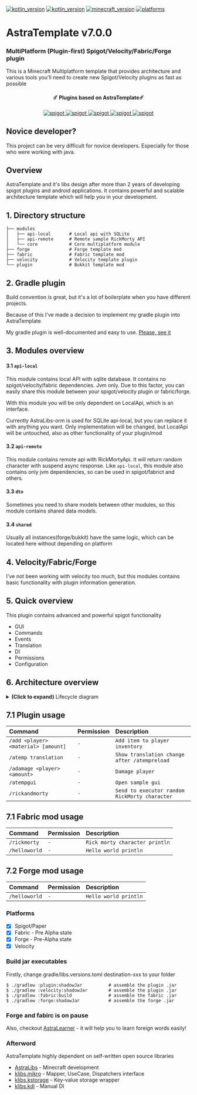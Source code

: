 [![kotlin_version](https://img.shields.io/badge/kotlin-1.9.0-blueviolet?style=flat-square)](https://github.com/Astra-Interactive/AstraLibs)
[![kotlin_version](https://img.shields.io/badge/java-17-blueviolet?style=flat-square)](https://github.com/Astra-Interactive/AstraLibs)
[![minecraft_version](https://img.shields.io/badge/minecraft-1.19.2-green?style=flat-square)](https://github.com/Astra-Interactive/AstraLibs)
[![platforms](https://img.shields.io/badge/platform-spigot%7Cvelocity-blue?style=flat-square)](https://github.com/Astra-Interactive/AstraLibs)

# AstraTemplate v7.0.0

### MultiPlatform (Plugin-first) Spigot/Velocity/Fabric/Forge plugin

This is a Minecraft Multiplatform template that provides architecture and various tools you'll need to create new
Spigot/Velocity plugins as fast as possible

<h4 align="center">☄️ Plugins based on AstraTemplate☄️ </h4>

<p align="center">
    <a href="https://github.com/Astra-Interactive/AstraAuctions/">
        <img alt="spigot" src="https://img.shields.io/badge/github-AstraAuctions-1B76CA"/>
    </a>
    <a href="https://github.com/Astra-Interactive/AstraRating">
        <img alt="spigot" src="https://img.shields.io/badge/github-AstraRating -1B76CA"/>
    </a>
    <a href="https://github.com/Astra-Interactive/AspeKt">
        <img alt="spigot" src="https://img.shields.io/badge/github-AspeKt-1B76CA"/>
    </a>
    <a href="https://github.com/Astra-Interactive/AstraShop">
        <img alt="spigot" src="https://img.shields.io/badge/github-AstraShop-1B76CA"/>
    </a>
    <a href="https://github.com/Astra-Interactive/SynK">
        <img alt="spigot" src="https://img.shields.io/badge/github-SynK[WIP]-1B76CA"/>
    </a>
</p>

## Novice developer?

This project can be very difficult for novice developers. Especially for those who were working with java.

## Overview

AstraTemplate and it's libs design after more than 2 years of developing spigot plugins and android applications.
It contains powerful and scalable architecture template which will help you in your development.

## 1. Directory structure

    ├── modules             
    │   ├── api-local       # Local api with SQLite
    │   ├── api-remote      # Remote sample RickMorty API
    │   └── core            # Core multiplatform module
    ├── forge               # Forge template mod
    ├── fabric              # Fabric template mod
    ├── velocity            # Velocity template plugin
    └── plugin              # Bukkit template mod

## 2. Gradle plugin

Build convention is great, but it's a lot of boilerplate when you have different projects.

Because of this I've made a decision to implement my gradle plugin into AstraTemplate

My gradle plugin is well-documented and easy to use. [Please, see it](https://github.com/makeevrserg/gradle-plugin)

## 3. Modules overview

#### 3.1 `api-local`

This module contains local API with sqlite database. It contains no spigot/velocity/fabric dependencies.
Jvm only. Due to this factor, you can easily share this module between your spigot/velocity plugin or fabric/forge.

With this module you will be only dependent on LocalApi, which is an interface.

Currently AstraLibs-orm is used for SQLite api-local, but you can replace it with anything you want.
Only implementation will be changed, but LocalApi will be untouched, also as other functionality of your plugin/mod

#### 3.2 `api-remote`

This module contains remote api with RickMortyApi. It will return random character with suspend async response.
Like `api-local`, this module also contains only jvm dependencies, so can be used in spigot/fabrict and others.

#### 3.3 `dto`

Sometimes you need to share models between other modules, so this module contains shared data models.

#### 3.4 `shared`

Usually all instances(forge/bukkit) have the same logic, which can be located here without depending on platform

## 4. Velocity/Fabric/Forge

I've not been working with velocity too much, but this modules contains basic functionality with plugin
information generation.

## 5. Quick overview

This plugin contains advanced and powerful spigot functionality

- GUI
- Commands
- Events
- Translation
- DI
- Permissions
- Configuration

## 6. Architecture overview

<details>
  <summary><b>(Click to expand)</b> Lifecycle diagram</summary>

With this hierarchy its' possible to create independent modules

Each Module contains Lifecycle which is handled by it's parent module

Each Lifecycle contains three methods:

- onEnable
- onDisable
- onReload

In this example, we have `RootPlugin` which is `JavaPlugin`.
`RootPlugin` contains list of child lifecycles.
Child lifecycles called when RootPlugins's lifecycle methods is called.

RootPlugin doesn't go beyond it's area of responsibility.
All children handle it's own lifecycles.

```mermaid
classDiagram
    class RootPlugin {
        lifecycles
        onEnable()
        onDisable()
        onReload()
    }

    RootPlugin ..> CoreModule: Child
    RootPlugin ..> EventModule: Child
    RootPlugin ..> DatabaseModule: Child
    EventModule ..> MoveEventModule: Child

    class MoveEventModule {
        lifecycle: Lifecycle
        onEnable()
        onDisable()
    }
    class EventModule {
        lifecycle: Lifecycle
        onEnable()
        onDisable()
    }
    class CoreModule {
        lifecycle: Lifecycle
        onReload()
    }
    class DatabaseModule {
        lifecycle: Lifecycle
        onEnable()
        onDisable()
    }
```

</details>

## 7.1 Plugin usage

| Command                             | Permission | Description                                   |
|:------------------------------------|:-----------|:----------------------------------------------|
| `/add <player> <material> [amount]` | `-`        | `Add item to player inventory`                |
| `/atemp translation`                | `-`        | `Show translation change after /atempreload`  |
| `/adamage <player> <amount>`        | `-`        | `Damage player`                               |
| `/atempgui`                         | `-`        | `Open sample gui`                             |
| `/rickandmorty `                    | `-`        | `Send to executor random RickMorty character` |

## 7.1 Fabric mod usage

| Command       | Permission | Description                    |
|:--------------|:-----------|:-------------------------------|
| `/rickmorty`  | `-`        | `Rick morty character println` |
| `/helloworld` | `-`        | `Hello world println`          |

## 7.2 Forge mod usage

| Command       | Permission | Description           |
|:--------------|:-----------|:----------------------|
| `/helloworld` | `-`        | `Hello world println` |

### Platforms

- [x] Spigot/Paper
- [x] Fabric - Pre Alpha state
- [x] Forge - Pre-Alpha state
- [x] Velocity

### Build jar executables

Firstly, change gradle/libs.versions.toml destination-xxx to your folder

    $ ./gradlew :plugin:shadowJar          # assemble the plugin .jar
    $ ./gradlew :velocity:shadowJar        # assemble the plugin .jar
    $ ./gradlew :fabric:build              # assemble the fabric .jar
    $ ./gradlew :forge:shadowJar           # assemble the forge .jar

### Forge and fabirc is on pause

Also, checkout [AstraLearner](https://play.google.com/store/apps/details?id=com.makeevrserg.astralearner) - it will help
you to learn foreign words easily!

### Afterword

AstraTemplate highly dependent on self-written open source libraries

- [AstraLibs](https://github.com/Astra-Interactive/AstraLibs) - Minecraft development
- [klibs.mikro](https://github.com/makeevrserg/klibs.mikro) - Mapper, UseCase, Dispatchers interface
- [klibs.kstorage](https://github.com/makeevrserg/klibs.kstorage) - Key-value storage wrapper
- [klibs.kdi](https://github.com/makeevrserg/klibs.kdi) - Manual DI

